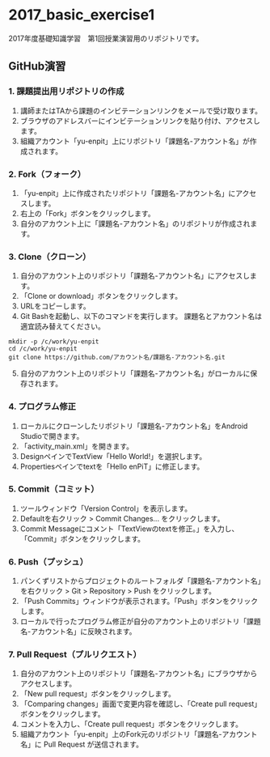 # 2017_basic_exercise1
2017年度基礎知識学習　第1回授業演習用のリポジトリです。

## GitHub演習

### 1. 課題提出用リポジトリの作成
1. 講師またはTAから課題のインビテーションリンクをメールで受け取ります。
2. ブラウザのアドレスバーにインビテーションリンクを貼り付け、アクセスします。
3. 組織アカウント「yu-enpit」上にリポジトリ「課題名-アカウント名」が作成されます。

### 2. Fork（フォーク）
1. 「yu-enpit」上に作成されたリポジトリ「課題名-アカウント名」にアクセスします。
2. 右上の「Fork」ボタンをクリックします。
2. 自分のアカウント上に「課題名-アカウント名」のリポジトリが作成されます。

### 3. Clone（クローン）
1. 自分のアカウント上のリポジトリ「課題名-アカウント名」にアクセスします。
2. 「Clone or download」ボタンをクリックします。
3. URLをコピーします。
4. Git Bashを起動し、以下のコマンドを実行します。
課題名とアカウント名は適宜読み替えてください。
```
mkdir -p /c/work/yu-enpit
cd /c/work/yu-enpit
git clone https://github.com/アカウント名/課題名-アカウント名.git
```
5. 自分のアカウント上のリポジトリ「課題名-アカウント名」がローカルに保存されます。

### 4. プログラム修正
1. ローカルにクローンしたリポジトリ「課題名-アカウント名」をAndroid Studioで開きます。
2. 「activity_main.xml」を開きます。
3. DesignペインでTextView「Hello World!」を選択します。
4. Propertiesペインでtextを「Hello enPiT」に修正します。

### 5. Commit（コミット）
1. ツールウィンドウ「Version Control」を表示します。
2. Defaultを右クリック > Commit Changes... をクリックします。
3. Commit Messageにコメント「TextViewのtextを修正。」を入力し、「Commit」ボタンをクリックします。

### 6. Push（プッシュ）
1. パンくずリストからプロジェクトのルートフォルダ「課題名-アカウント名」を右クリック > Git > Repository > Push をクリックします。
2. 「Push Commits」ウィンドウが表示されます。「Push」ボタンをクリックします。
3. ローカルで行ったプログラム修正が自分のアカウント上のリポジトリ「課題名-アカウント名」に反映されます。


### 7. Pull Request（プルリクエスト）
1. 自分のアカウント上のリポジトリ「課題名-アカウント名」にブラウザからアクセスします。
2. 「New pull request」ボタンをクリックします。
3. 「Comparing changes」画面で変更内容を確認し、「Create pull request」ボタンをクリックします。
4. コメントを入力し、「Create pull request」ボタンをクリックします。
5. 組織アカウント「yu-enpit」上のFork元のリポジトリ「課題名-アカウント名」に Pull Request が送信されます。
